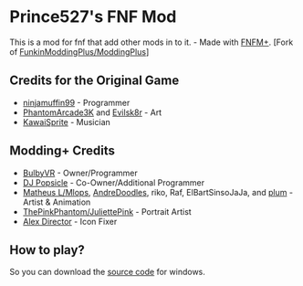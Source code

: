 # Prince527's FNF Mod
 This is a mod for fnf that add other mods in to it. - Made with [FNFM+](https://github.com/FunkinModdingPlus/ModdingPlus).
 [Fork of [FunkinModdingPlus/ModdingPlus](https://github.com/FunkinModdingPlus/ModdingPlus)]

 ## Credits for the Original Game

 - [ninjamuffin99](https://twitter.com/ninja_muffin99) - Programmer
 - [PhantomArcade3K](https://twitter.com/phantomarcade3k) and [Evilsk8r](https://twitter.com/evilsk8r) - Art
 - [KawaiSprite](https://twitter.com/kawaisprite) - Musician
 ## Modding+ Credits

 - [BulbyVR](https://github.com/TheDrawingCoder-Gamer) - Owner/Programmer
 - [DJ Popsicle](https://gamebanana.com/members/1780306) - Co-Owner/Additional Programmer
 - [Matheus L/Mlops](https://gamebanana.com/members/1767306), [AndreDoodles](https://gamebanana.com/members/1764840), riko, Raf, ElBartSinsoJaJa, and [plum](https://www.youtube.com/channel/UCXbiI4MJD9Y3FpjW61lG8ZQ) - Artist & Animation
 - [ThePinkPhantom/JuliettePink](https://gamebanana.com/members/1892442) - Portrait Artist
 - [Alex Director](https://gamebanana.com/members/1701629) - Icon Fixer

 ## How to play?

 So you can download the [source code](https://github.com/Prince527GitHub/Prince527-FNF-Mod/archive/refs/heads/main.zip) for windows.
